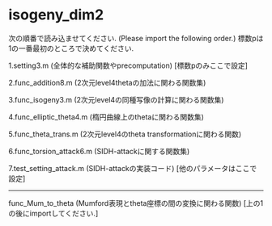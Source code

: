 # isogeny_dim2

次の順番で読み込ませてください. (Please import the following order.)
標数pは1の一番最初のところで決めてください.

1.setting3.m (全体的な補助関数やprecomputation) [標数pのみここで設定]

2.func_addition8.m (2次元level4thetaの加法に関わる関数集)

3.func_isogeny3.m (2次元level4の同種写像の計算に関わる関数集)

4.func_elliptic_theta4.m  (楕円曲線上のthetaに関わる関数集)

5.func_theta_trans.m (2次元level4のtheta transformationに関わる関数)

6.func_torsion_attack6.m  (SIDH-attackに関する関数集)

7.test_setting_attack.m  (SIDH-attackの実装コード) [他のパラメータはここで設定]

--------------------
func_Mum_to_theta (Mumford表現とtheta座標の間の変換に関わる関数) [上の1の後にimportしてください.]

